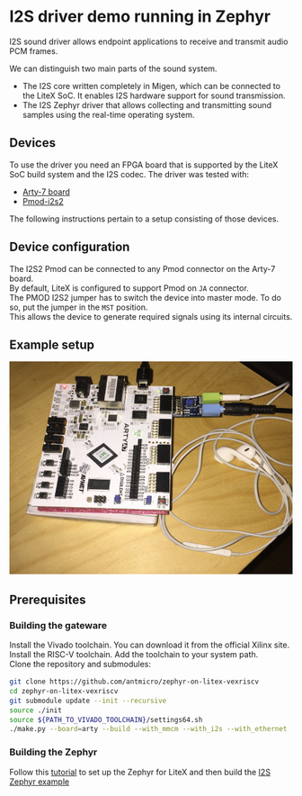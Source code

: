 I2S driver demo running in Zephyr
==================

I2S sound driver allows endpoint applications to receive and transmit audio PCM frames.

We can distinguish two main parts of the sound system.
 - The I2S core written completely in Migen, which can be connected to the LiteX SoC.
   It enables I2S hardware support for sound transmission.
 - The I2S Zephyr driver that allows collecting and transmitting sound samples using the 
   real-time operating system.

Devices
-----------------

To use the driver you need an FPGA board that is supported by the LiteX SoC build system and the I2S codec.
The driver was tested with:
 - [Arty-7 board](https://reference.digilentinc.com/reference/programmable-logic/arty-a7/reference-manual) 
 - [Pmod-i2s2](https://reference.digilentinc.com/reference/pmod/pmodi2s2/reference-manual)

The following instructions pertain to a setup consisting of those devices.

Device configuration
-----------------

The I2S2 Pmod can be connected to any Pmod connector on the Arty-7 board.  
By default, LiteX is configured to support Pmod on `JA` connector.  
The PMOD I2S2 jumper has to switch the device into master mode. To do so, put the jumper in the `MST` position.   
This allows the device to generate required signals using its internal circuits. 

Example setup
-----------------

![](img/i2s-zephyr-setup.jpg)   

Prerequisites
-----------------

### Building the gateware
Install the Vivado toolchain. You can download it from the official Xilinx site.  
Install the RISC-V toolchain. Add the toolchain to your system path.  
Clone the repository and submodules:
```bash
git clone https://github.com/antmicro/zephyr-on-litex-vexriscv
cd zephyr-on-litex-vexriscv
git submodule update --init --recursive
source ./init
source ${PATH_TO_VIVADO_TOOLCHAIN}/settings64.sh
./make.py --board=arty --build --with_mmcm --with_i2s --with_ethernet
```

### Building the Zephyr 
Follow this [tutorial](https://github.com/antmicro/zephyr-on-litex-vexriscv-build) to set up the Zephyr for LiteX and then
build the [I2S Zephyr example](https://github.com/zephyrproject-rtos/zephyr/tree/master/samples/drivers/i2s/litex)
